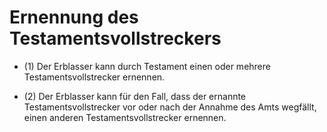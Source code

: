 # Ernennung des Testamentsvollstreckers

- (1) Der Erblasser kann durch Testament einen oder mehrere Testamentsvollstrecker ernennen.

- (2) Der Erblasser kann für den Fall, dass der ernannte Testamentsvollstrecker vor oder nach der Annahme des Amts wegfällt, einen anderen Testamentsvollstrecker ernennen.

